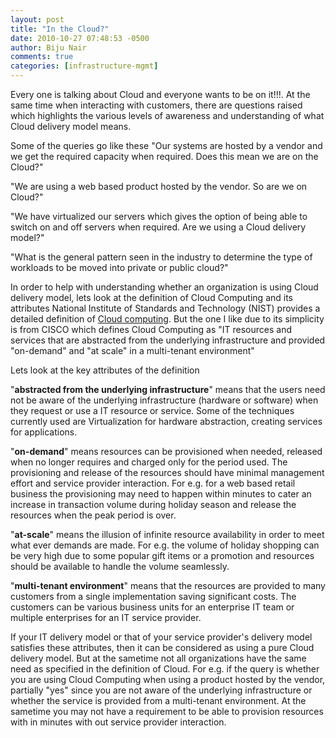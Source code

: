 ```yaml
---
layout: post
title: "In the Cloud?"
date: 2010-10-27 07:48:53 -0500
author: Biju Nair
comments: true
categories: [infrastructure-mgmt]
---
```

Every one is talking about Cloud and everyone wants to be on it!!!. At the same time when interacting with customers, there are questions raised which highlights the various levels of awareness and understanding of what Cloud delivery model means.

Some of the queries go like these
"Our systems are hosted by a vendor and we get the required capacity when required. Does this mean we are on the Cloud?"
<!--more-->
"We are using a web based product hosted by the vendor. So are we on Cloud?"

"We have virtualized our servers which gives the option of being able to switch on and off servers when required. Are we using a Cloud delivery model?"

"What is the general pattern seen in the industry to determine the type of workloads to be moved into private or public cloud?"

In order to help with understanding whether an organization is using Cloud delivery model, lets look at the definition of Cloud Computing and its attributes National Institute of Standards and Technology (NIST) provides a detailed definition of [Cloud computing](http://csrc.nist.gov/groups/SNS/cloud-computing/). But the one I like due to its simplicity is from CISCO which defines Cloud Computing as
"IT resources and services that are abstracted from the underlying infrastructure and provided "on-demand" and "at scale" in a multi-tenant environment"

Lets look at the key attributes of the definition

"**abstracted from the underlying infrastructure**" means that the users need not be aware of the underlying infrastructure (hardware or software) when they request or use a IT resource or service. Some of the techniques currently used are Virtualization for hardware abstraction, creating services for applications.

"**on-demand**" means resources can be provisioned when needed, released when no longer requires and charged only for the period used. The provisioning and release of the resources should have minimal management effort and service provider interaction. For e.g. for a web based retail business the provisioning may need to happen within minutes to cater an increase in transaction volume during holiday season and release the resources when the peak period is over.

"**at-scale**" means the illusion of infinite resource availability in order to meet what ever demands are made. For e.g. the volume of holiday shopping can be very high due to some popular gift items or a promotion and resources should be available to handle the volume seamlessly.

"**multi-tenant environment**" means that the resources are provided to many customers from a single implementation saving significant costs. The customers can be various business units for an enterprise IT team or multiple enterprises for an IT service provider.

If your IT delivery model or that of your service provider's delivery model satisfies these attributes, then it can be considered as using a pure Cloud delivery model. But at the sametime not all organizations have the same need as specified in the definition of Cloud. For e.g. if the query is whether you are using Cloud Computing when using a product hosted by the vendor, partially "yes" since you are not aware of the underlying infrastructure or whether the service is provided from a multi-tenant environment. At the sametime you may not have a requirement to be able to provision resources with in minutes with out service provider interaction.
